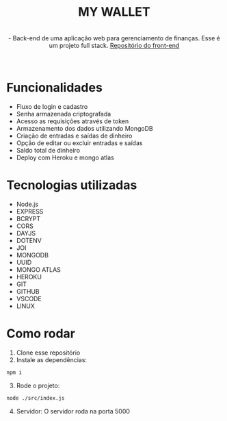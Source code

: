 <div align="center">
  <h1>MY WALLET</h1>
  <br>
  - Back-end de uma aplicação web para gerenciamento de finanças. Esse é um projeto full stack. <a href = "https://github.com/guedesclaudio/my-wallet">Repositório do front-end</a>
  <br>
  <br>
</div>
<br>
  
# Funcionalidades
- Fluxo de login e cadastro
- Senha armazenada criptografada
- Acesso as requisições através de token
- Armazenamento dos dados utilizando MongoDB
- Criação de entradas e saídas de dinheiro
- Opção de editar ou excluir entradas e saídas
- Saldo total de dinheiro
- Deploy com Heroku e mongo atlas

# Tecnologias utilizadas
- Node.js
- EXPRESS
- BCRYPT
- CORS
- DAYJS
- DOTENV
- JOI
- MONGODB
- UUID
- MONGO ATLAS
- HEROKU
- GIT
- GITHUB
- VSCODE
- LINUX

# Como rodar
1. Clone esse repositório
2. Instale as dependências:
```bash
npm i
```
3. Rode o projeto:
```bash
node ./src/index.js
```
4. Servidor:
O servidor roda na porta 5000

<br>